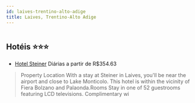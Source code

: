 ```yaml
---
id: laives-trentino-alto-adige
title: Laives, Trentino-Alto Adige
---
```


<center><img src="https://assets.cosmos-data.com/1/007a111d971dfc1f2b9fe7364290a0ec-284695.jpg" alt="" /></center>


## Hotéis ⭐️⭐️⭐️

-    [Hotel Steiner](https://www.hurb.com/aud/https://www.hurb.com/hoteis/laives/hotel-steiner-JNP-JP067539?cmp=18055) Diárias a partir de R$354.63
   > Property Location With a stay at Steiner in Laives, you&apos;ll be near the airport and close to Lake Monticolo. This hotel is within the vicinity of Fiera Bolzano and Palaonda.Rooms Stay in one of 52 guestrooms featuring LCD televisions. Complimentary wi
